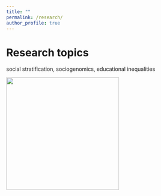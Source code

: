 ```yaml
---
title: ""
permalink: /research/
author_profile: true
---
```

Research topics
======

social stratification, sociogenomics, educational inequalities

<img src="ttp://gaiaghirardi.github.io/images/re.jpeg" width="300" />


